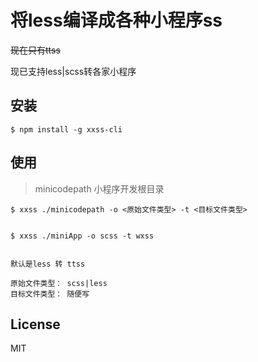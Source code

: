 # 将less编译成各种小程序ss


~~现在只有ttss~~

现已支持less|scss转各家小程序

## 安装

```console
$ npm install -g xxss-cli
```
## 使用

> minicodepath 小程序开发根目录

```
$ xxss ./minicodepath -o <原始文件类型> -t <目标文件类型>


$ xxss ./miniApp -o scss -t wxss 


默认是less 转 ttss

原始文件类型： scss|less
目标文件类型： 随便写
```


## License

MIT
